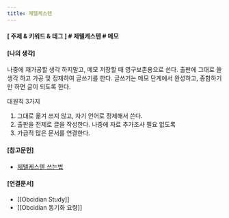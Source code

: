 ```yaml
---
title: 제텔케스텐
---
```

#### \[ 주제  & 키워드 & 테그 ] # 제텔케스텐 # 메모
#### \[나의 생각]
나중에 재가공할 생각 하지말고, 메모 저장할 때 영구보존용으로 쓴다.
출판에 그대로 쓸 생각 하고 가공 및 정재하여 글쓰기를 한다.
글쓰기는 메모 단계에서 완성하고, 종합하기만 하면 글이 되도록 한다.

대원칙 3가지
1.  그대로 옮겨 쓰지 않고, 자기 언어로 정제해서 쓴다.
2.  출판을  전제로 글을 작성한다. 나중에 자료 추가조사 필요 없도록
3.  가급적 많은  문서를 연결한다.

#### \[참고문헌]
- [제텔케스텐 쓰는법](https://youtu.be/dXzfLOCEDaw)

#### \[연결문서]
- [[Obcidian Study]]
- [[Obcidian 동기화 요령]]